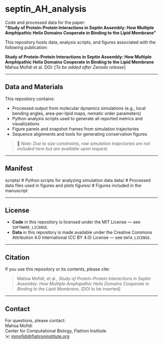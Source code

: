 # septin_AH_analysis

Code and processed data for the paper:  
**"Study of Protein-Protein Interactions in Septin Assembly: How Multiple Amphipathic Helix Domains Cooperate in Binding to the Lipid Membrane"**

This repository hosts data, analysis scripts, and figures associated with the following publication:

**Study of Protein-Protein Interactions in Septin Assembly: How Multiple Amphipathic Helix Domains Cooperate in Binding to the Lipid Membrane**  
Mahsa Mofidi et al.
DOI: [*To be added after Zenodo release*]

---

## Data and Materials

This repository contains:
- Processed output from molecular dynamics simulations (e.g., local bending angles, area-per-lipid maps, nematic order parameters)
- Python analysis scripts used to generate all reported metrics and visualizations
- Figure panels and snapshot frames from simulation trajectories
- Sequence alignments and tools for generating conservation figures

> 🔗 *Note: Due to size constraints, raw simulation trajectories are not included here but are available upon request.*

---

## Manifest

scripts/ # Python scripts for analyzing simulation data
data/ # Processed data files used in figures and plots
figures/ # Figures included in the manuscript

---

## License

- **Code** in this repository is licensed under the MIT License — see `SOFTWARE_LICENSE`.
- **Data** in this repository is made available under the Creative Commons Attribution 4.0 International (CC BY 4.0) License — see `DATA_LICENSE`.

---

## Citation

If you use this repository or its contents, please cite:

> Mahsa Mofidi, et al., *Study of Protein-Protein Interactions in Septin Assembly: How Multiple Amphipathic Helix Domains Cooperate in Binding to the Lipid Membrane*, [DOI to be inserted]

---

## Contact

For questions, please contact:  
Mahsa Mofidi  
Center for Computational Biology, Flatiron Institute  
✉️ mmofidi@flatironinstitute.org



